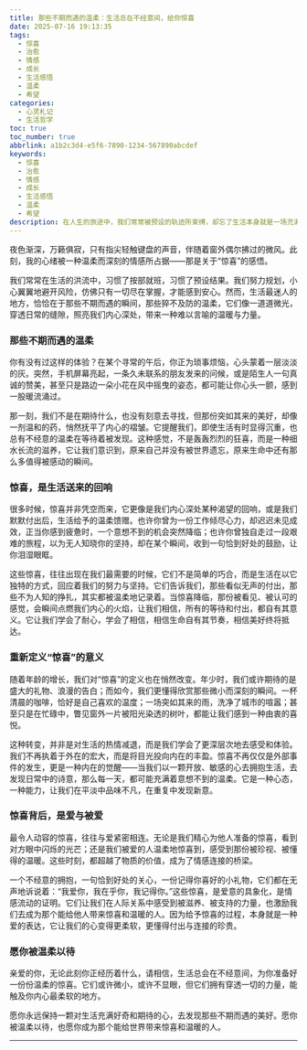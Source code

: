 ```yaml
---
title: 那些不期而遇的温柔：生活总在不经意间，给你惊喜
date: 2025-07-16 19:13:35
tags:
  - 惊喜
  - 治愈
  - 情感
  - 成长
  - 生活感悟
  - 温柔
  - 希望
categories:
  - 心灵札记
  - 生活哲学
toc: true
toc_number: true
abbrlink: a1b2c3d4-e5f6-7890-1234-567890abcdef
keywords:
  - 惊喜
  - 治愈
  - 情感
  - 成长
  - 生活感悟
  - 温柔
  - 希望
description: 在人生的旅途中，我们常常被预设的轨迹所束缚，却忘了生活本身就是一场充满未知的奇遇。本文将带你走进那些不期而遇的“惊喜”时刻，感受它们如何温柔地触碰我们的内心，治愈我们的疲惫，并重新点燃我们对生命的热爱与期待。
---
```


夜色渐深，万籁俱寂，只有指尖轻触键盘的声音，伴随着窗外偶尔拂过的微风。此刻，我的心绪被一种温柔而深刻的情感所占据——那是关于“惊喜”的感悟。

我们常常在生活的洪流中，习惯了按部就班，习惯了预设结果。我们努力规划，小心翼翼地避开风险，仿佛只有一切尽在掌握，才能感到安心。然而，生活最迷人的地方，恰恰在于那些不期而遇的瞬间，那些猝不及防的温柔，它们像一道道微光，穿透日常的缝隙，照亮我们内心深处，带来一种难以言喻的温暖与力量。

### 那些不期而遇的温柔

你有没有过这样的体验？在某个寻常的午后，你正为琐事烦恼，心头蒙着一层淡淡的灰。突然，手机屏幕亮起，一条久未联系的朋友发来的问候，或是陌生人一句真诚的赞美，甚至只是路边一朵小花在风中摇曳的姿态，都可能让你心头一颤，感到一股暖流涌过。

那一刻，我们不是在期待什么，也没有刻意去寻找，但那份突如其来的美好，却像一剂温和的药，悄然抚平了内心的褶皱。它提醒我们，即使生活有时显得沉重，也总有不经意的温柔在等待着被发现。这种感觉，不是轰轰烈烈的狂喜，而是一种细水长流的滋养，它让我们意识到，原来自己并没有被世界遗忘，原来生命中还有那么多值得被感动的瞬间。

### 惊喜，是生活送来的回响

很多时候，惊喜并非凭空而来，它更像是我们内心深处某种渴望的回响，或是我们默默付出后，生活给予的温柔馈赠。也许你曾为一份工作倾尽心力，却迟迟未见成效，正当你感到疲惫时，一个意想不到的机会突然降临；也许你曾独自走过一段艰难的旅程，以为无人知晓你的坚持，却在某个瞬间，收到一句恰到好处的鼓励，让你泪湿眼眶。

这些惊喜，往往出现在我们最需要的时候，它们不是简单的巧合，而是生活在以它独特的方式，回应着我们的努力与坚持。它们告诉我们，那些看似无声的付出，那些不为人知的挣扎，其实都被温柔地记录着。当惊喜降临，那份被看见、被认可的感觉，会瞬间点燃我们内心的火焰，让我们相信，所有的等待和付出，都自有其意义。它让我们学会了耐心，学会了相信，相信生命自有其节奏，相信美好终将抵达。

### 重新定义“惊喜”的意义

随着年龄的增长，我们对“惊喜”的定义也在悄然改变。年少时，我们或许期待的是盛大的礼物、浪漫的告白；而如今，我们更懂得欣赏那些微小而深刻的瞬间。一杯清晨的咖啡，恰好是自己喜欢的温度；一场突如其来的雨，洗净了城市的喧嚣；甚至只是在忙碌中，瞥见窗外一片被阳光染透的树叶，都能让我们感到一种由衷的喜悦。

这种转变，并非是对生活的热情减退，而是我们学会了更深层次地去感受和体验。我们不再执着于外在的宏大，而是将目光投向内在的丰盈。惊喜不再仅仅是外部事件的发生，更是一种内在的觉醒——当我们以一颗开放、敏感的心去拥抱生活，去发现日常中的诗意，那么每一天，都可能充满着意想不到的温柔。它是一种心态，一种能力，让我们在平淡中品味不凡，在重复中发现新意。

### 惊喜背后，是爱与被爱

最令人动容的惊喜，往往与爱紧密相连。无论是我们精心为他人准备的惊喜，看到对方眼中闪烁的光芒；还是我们被爱的人温柔地惊喜到，感受到那份被珍视、被懂得的温暖。这些时刻，都超越了物质的价值，成为了情感连接的桥梁。

一个不经意的拥抱，一句恰到好处的关心，一份记得你喜好的小礼物，它们都在无声地诉说着：“我爱你，我在乎你，我记得你。”这些惊喜，是爱意的具象化，是情感流动的证明。它们让我们在人际关系中感受到被滋养、被支持的力量，也激励我们去成为那个能给他人带来惊喜和温暖的人。因为给予惊喜的过程，本身就是一种爱的表达，它让我们的心变得更柔软，更懂得付出与连接的珍贵。

### 愿你被温柔以待

亲爱的你，无论此刻你正经历着什么，请相信，生活总会在不经意间，为你准备好一份份温柔的惊喜。它们或许微小，或许不显眼，但它们拥有穿透一切的力量，能触及你内心最柔软的地方。

愿你永远保持一颗对生活充满好奇和期待的心，去发现那些不期而遇的美好。愿你被温柔以待，也愿你成为那个能给世界带来惊喜和温暖的人。

---